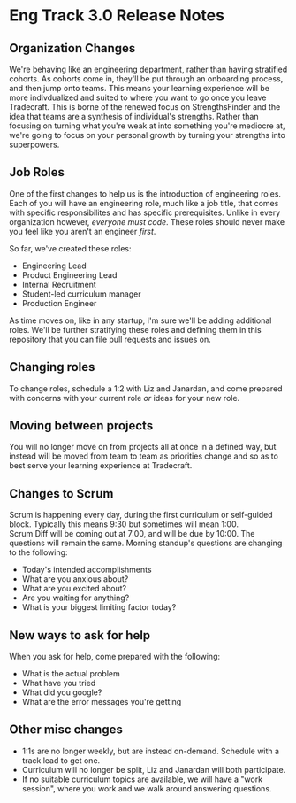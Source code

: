 # Eng Track 3.0 Release Notes


## Organization Changes
We're behaving like an engineering department, rather than having stratified cohorts. As cohorts come in, they'll be put through an onboarding process, and then jump onto teams. This means your learning experience will be more indivdualized and suited to where you want to go once you leave Tradecraft. This is borne of the renewed focus on StrengthsFinder and the idea that teams are a synthesis of individual's strengths. Rather than focusing on turning what you're weak at into something you're mediocre at, we're going to focus on your personal growth by turning your strengths into superpowers.

## Job Roles
One of the first changes to help us is the introduction of engineering roles. Each of you will have an engineering role, much like a job title, that comes with specific responsibilites and has specific prerequisites. Unlike in every organization however, *_everyone must code_*. These roles should never make you feel like you aren't an engineer _first_.  

So far, we've created these roles:  
* Engineering Lead
* Product Engineering Lead
* Internal Recruitment
* Student-led curriculum manager
* Production Engineer


As time moves on, like in any startup, I'm sure we'll be adding additional roles. We'll be further stratifying these roles and defining them in this repository that you can file pull requests and issues on.  

## Changing roles
To change roles, schedule a 1:2 with Liz and Janardan, and come prepared with concerns with your current role _or_ ideas for your new role.  

## Moving between projects
You will no longer move on from projects all at once in a defined way, but instead will be moved from team to team as priorities change and so as to best serve your learning experience at Tradecraft.  

## Changes to Scrum
Scrum is happening every day, during the first curriculum or self-guided block. Typically this means 9:30 but sometimes will mean 1:00.  
Scrum Diff will be coming out at 7:00, and will be due by 10:00. The questions will remain the same.
Morning standup's questions are changing to the following:  
* Today's intended accomplishments
* What are you anxious about?
* What are you excited about?
* Are you waiting for anything?
* What is your biggest limiting factor today?

## New ways to ask for help
When you ask for help, come prepared with the following:  
* What is the actual problem
* What have you tried
* What did you google?
* What are the error messages you're getting

## Other misc changes
* 1:1s are no longer weekly, but are instead on-demand. Schedule with a track lead to get one.  
* Curriculum will no longer be split, Liz and Janardan will both participate.  
* If no suitable curriculum topics are available, we will have a "work session", where you work and we walk around answering questions.  



